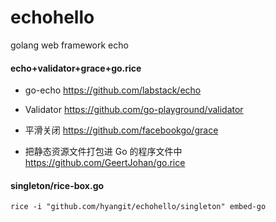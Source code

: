 # echohello
golang web framework echo

#### echo+validator+grace+go.rice
- go-echo
https://github.com/labstack/echo

- Validator
 https://github.com/go-playground/validator

- 平滑关闭
https://github.com/facebookgo/grace

- 把静态资源文件打包进 Go 的程序文件中
https://github.com/GeertJohan/go.rice

#### singleton/rice-box.go
```
rice -i "github.com/hyangit/echohello/singleton" embed-go
```
